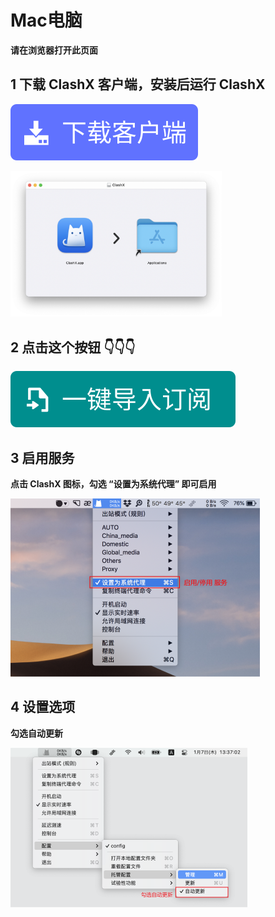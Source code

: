 # Mac电脑
**请在浏览器打开此页面**

## 1 下载 ClashX 客户端，安装后运行 ClashX
[![](mac/button_download.svg)](https://ghproxy.com/https://github.com/yichengchen/clashX/releases/download/1.71.0/ClashX.dmg)

<img src="mac/mac01.png" style="zoom: 33%;" />

## 2 点击这个按钮 👇👇👇
[![](mac/button_import.svg)](clash://install-config?url=https://cdn.jsdelivr.net/gh/ssrsub/ssr@master/Clash.yml)

## 3 启用服务
**点击 ClashX 图标，勾选 “设置为系统代理” 即可启用**

<img src="mac/mac02.png" style="zoom:50%;" />

## 4 设置选项
**勾选自动更新**

<img src="mac/mac03.png" style="zoom:50%;" />

